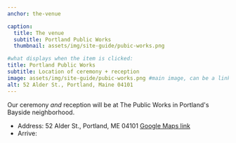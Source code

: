 ```yaml
---
anchor: the-venue

caption:
  title: The venue
  subtitle: Portland Public Works
  thumbnail: assets/img/site-guide/pubic-works.png

#what displays when the item is clicked:
title: Portland Public Works
subtitle: Location of ceremony + reception
image: assets/img/site-guide/pubic-works.png #main image, can be a link or a file in assets/img/portfolio
alt: 52 Alder St., Portland, Maine 04101
---
```

Our ceremony _and_ reception will be at The Public Works in Portland's Bayside neighborhood.

* Address: 52 Alder St., Portland, ME 04101 [Google Maps link](https://g.page/thepublicworksmaine?share)
* Arrive:
